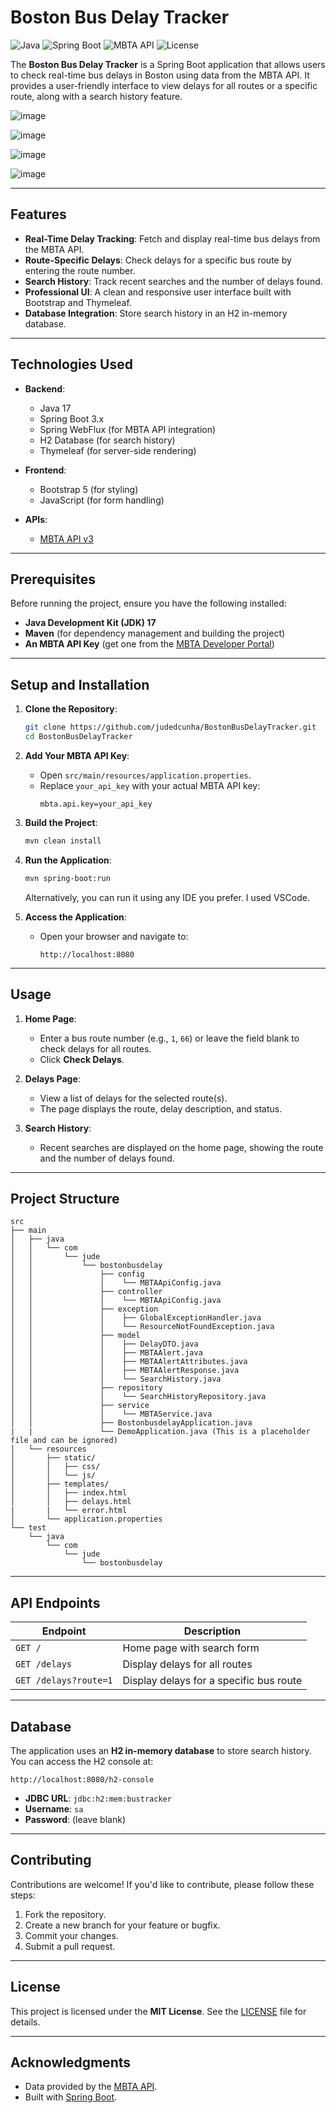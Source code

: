 # Boston Bus Delay Tracker

![Java](https://img.shields.io/badge/Java-17-blue)
![Spring Boot](https://img.shields.io/badge/Spring20Boot-3.x-green)
![MBTA API](https://img.shields.io/badge/MBTA20API-v3-orange)
![License](https://img.shields.io/badge/License-MIT-yellow)

The **Boston Bus Delay Tracker** is a Spring Boot application that allows users to check real-time bus delays in Boston using data from the MBTA API. It provides a user-friendly interface to view delays for all routes or a specific route, along with a search history feature.

![image](https://github.com/user-attachments/assets/2cf974d9-a7d4-4a4b-935e-6c3cb038fd64)

![image](https://github.com/user-attachments/assets/af62f5f6-c133-4f5f-8638-76913d72060e)

![image](https://github.com/user-attachments/assets/645b1d50-2ca8-47ae-aec2-54966b018c33)

![image](https://github.com/user-attachments/assets/8f28249d-ab22-4c84-b0eb-ea43523e7e39)

---

## Features

- **Real-Time Delay Tracking**: Fetch and display real-time bus delays from the MBTA API.
- **Route-Specific Delays**: Check delays for a specific bus route by entering the route number.
- **Search History**: Track recent searches and the number of delays found.
- **Professional UI**: A clean and responsive user interface built with Bootstrap and Thymeleaf.
- **Database Integration**: Store search history in an H2 in-memory database.

---

## Technologies Used

- **Backend**:
  - Java 17
  - Spring Boot 3.x
  - Spring WebFlux (for MBTA API integration)
  - H2 Database (for search history)
  - Thymeleaf (for server-side rendering)

- **Frontend**:
  - Bootstrap 5 (for styling)
  - JavaScript (for form handling)

- **APIs**:
  - [MBTA API v3](https://api-v3.mbta.com/docs/swagger/index.html)

---

## Prerequisites

Before running the project, ensure you have the following installed:

- **Java Development Kit (JDK) 17**
- **Maven** (for dependency management and building the project)
- **An MBTA API Key** (get one from the [MBTA Developer Portal](https://api-v3.mbta.com/))

---

## Setup and Installation

1. **Clone the Repository**:
   ```bash
   git clone https://github.com/judedcunha/BostonBusDelayTracker.git
   cd BostonBusDelayTracker
   ```

2. **Add Your MBTA API Key**:
   - Open `src/main/resources/application.properties`.
   - Replace `your_api_key` with your actual MBTA API key:
     ```properties
     mbta.api.key=your_api_key
     ```

3. **Build the Project**:
   ```bash
   mvn clean install
   ```

4. **Run the Application**:
   ```bash
   mvn spring-boot:run
   ```
   Alternatively, you can run it using any IDE you prefer. I used VSCode.

5. **Access the Application**:
   - Open your browser and navigate to:
     ```
     http://localhost:8080
     ```

---

## Usage

1. **Home Page**:
   - Enter a bus route number (e.g., `1`, `66`) or leave the field blank to check delays for all routes.
   - Click **Check Delays**.

2. **Delays Page**:
   - View a list of delays for the selected route(s).
   - The page displays the route, delay description, and status.

3. **Search History**:
   - Recent searches are displayed on the home page, showing the route and the number of delays found.

---

## Project Structure

```
src
├── main
│   ├── java
│   │   └── com
│   │       └── jude
│   │           └── bostonbusdelay
│   │               ├── config
│   │               │    └── MBTAApiConfig.java
│   │               ├── controller
│   │               │    └── MBTAApiConfig.java
│   │               ├── exception
│   │               │    ├── GlobalExceptionHandler.java
│   │               │    └── ResourceNotFoundException.java
│   │               ├── model
│   │               │    ├── DelayDTO.java
│   │               │    ├── MBTAAlert.java
│   │               │    ├── MBTAAlertAttributes.java
│   │               │    ├── MBTAAlertResponse.java
│   │               │    └── SearchHistory.java
│   │               ├── repository
│   │               │    └── SearchHistoryRepository.java
│   │               ├── service
│   │               │    └── MBTAService.java
│   │               ├── BostonbusdelayApplication.java
|   |               └── DemoApplication.java (This is a placeholder file and can be ignored)
│   └── resources
│       ├── static/
│       │   ├── css/
│       │   └── js/
│       ├── templates/
│       │   ├── index.html
│       │   ├── delays.html
|       |   └── error.html
│       └── application.properties
└── test
    └── java
        └── com
            └── jude
                └── bostonbusdelay
```

---

## API Endpoints

| Endpoint              | Description                          |
|-----------------------|--------------------------------------|
| `GET /`               | Home page with search form           |
| `GET /delays`         | Display delays for all routes        |
| `GET /delays?route=1` | Display delays for a specific bus route  |

---

## Database

The application uses an **H2 in-memory database** to store search history. You can access the H2 console at:
```
http://localhost:8080/h2-console
```

- **JDBC URL**: `jdbc:h2:mem:bustracker`
- **Username**: `sa`
- **Password**: (leave blank)

---

## Contributing

Contributions are welcome! If you'd like to contribute, please follow these steps:

1. Fork the repository.
2. Create a new branch for your feature or bugfix.
3. Commit your changes.
4. Submit a pull request.

---

## License

This project is licensed under the **MIT License**. See the [LICENSE](LICENSE) file for details.

---

## Acknowledgments

- Data provided by the [MBTA API](https://api-v3.mbta.com/).
- Built with [Spring Boot](https://spring.io/projects/spring-boot).

